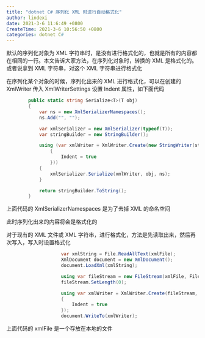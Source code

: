```yaml
---
title: "dotnet C# 序列化 XML 时进行自动格式化"
author: lindexi
date: 2021-3-6 11:6:49 +0800
CreateTime: 2021-3-6 10:56:50 +0800
categories: dotnet C#
---
```


默认的序列化对象为 XML 字符串时，是没有进行格式化的，也就是所有的内容都在相同的一行。本文告诉大家方法，在序列化对象时，转换的 XML 是格式化的。或者说拿到 XML 字符串，对这个 XML 字符串进行格式化

<!--more-->


<!-- 发布 -->

在序列化某个对象的时候，序列化出来的 XML 进行格式化，可以在创建的 XmlWriter 传入 XmlWriterSettings 设置 Indent 属性，如下面代码

```csharp
        public static string Serialize<T>(T obj)
        {
            var ns = new XmlSerializerNamespaces();
            ns.Add("", "");

            var xmlSerializer = new XmlSerializer(typeof(T));
            var stringBuilder = new StringBuilder();

            using (var xmlWriter = XmlWriter.Create(new StringWriter(stringBuilder), new XmlWriterSettings
                {
                    Indent = true
                }))
            {
                xmlSerializer.Serialize(xmlWriter, obj, ns);
            }

            return stringBuilder.ToString();
        }
```

上面代码的 XmlSerializerNamespaces 是为了去掉 XML 的命名空间

此时序列化出来的内容将会是格式化的

对于现有的 XML 文件或 XML 字符串，进行格式化，方法是先读取出来，然后再次写入，写入时设置格式化

```csharp
                    var xmlString = File.ReadAllText(xmlFile);
                    XmlDocument document = new XmlDocument();
                    document.LoadXml(xmlString);

                    using var fileStream = new FileStream(xmlFile, FileMode.Create, FileAccess.Write);
                    fileStream.SetLength(0);

                    using var xmlWriter = XmlWriter.Create(fileStream, new XmlWriterSettings()
                    {
                        Indent = true
                    });
                    document.WriteTo(xmlWriter);
```

上面代码的 xmlFile 是一个存放在本地的文件

